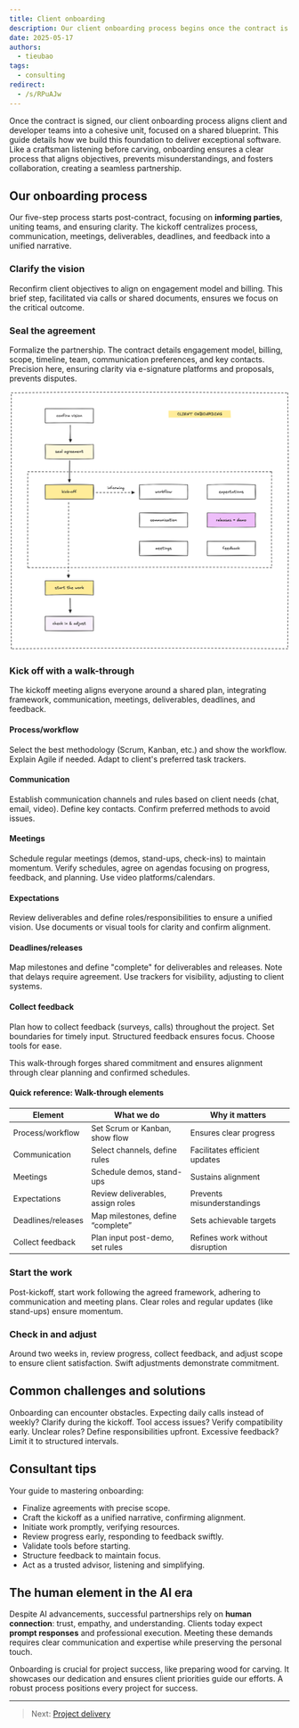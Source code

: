 ```yaml
---
title: Client onboarding
description: Our client onboarding process begins once the contract is finalized, focusing on uniting teams and maintaining clarity
date: 2025-05-17
authors:
  - tieubao
tags:
  - consulting
redirect:
  - /s/RPuAJw
---
```


Once the contract is signed, our client onboarding process aligns client and developer teams into a cohesive unit, focused on a shared blueprint. This guide details how we build this foundation to deliver exceptional software. Like a craftsman listening before carving, onboarding ensures a clear process that aligns objectives, prevents misunderstandings, and fosters collaboration, creating a seamless partnership.

## Our onboarding process

Our five-step process starts post-contract, focusing on **informing parties**, uniting teams, and ensuring clarity. The kickoff centralizes process, communication, meetings, deliverables, deadlines, and feedback into a unified narrative.

### Clarify the vision

Reconfirm client objectives to align on engagement model and billing. This brief step, facilitated via calls or shared documents, ensures we focus on the critical outcome.

### Seal the agreement

Formalize the partnership. The contract details engagement model, billing, scope, timeline, team, communication preferences, and key contacts. Precision here, ensuring clarity via e-signature platforms and proposals, prevents disputes.

![](assets/client-onboarding.png)

### Kick off with a walk-through

The kickoff meeting aligns everyone around a shared plan, integrating framework, communication, meetings, deliverables, deadlines, and feedback.

#### **Process/workflow**

Select the best methodology (Scrum, Kanban, etc.) and show the workflow. Explain Agile if needed. Adapt to client's preferred task trackers.

#### **Communication**

Establish communication channels and rules based on client needs (chat, email, video). Define key contacts. Confirm preferred methods to avoid issues.

#### **Meetings**

Schedule regular meetings (demos, stand-ups, check-ins) to maintain momentum. Verify schedules, agree on agendas focusing on progress, feedback, and planning. Use video platforms/calendars.

#### **Expectations**

Review deliverables and define roles/responsibilities to ensure a unified vision. Use documents or visual tools for clarity and confirm alignment.

#### **Deadlines/releases**

Map milestones and define "complete" for deliverables and releases. Note that delays require agreement. Use trackers for visibility, adjusting to client systems.

#### **Collect feedback**

Plan how to collect feedback (surveys, calls) throughout the project. Set boundaries for timely input. Structured feedback ensures focus. Choose tools for ease.

This walk-through forges shared commitment and ensures alignment through clear planning and confirmed schedules.

#### Quick reference: Walk-**through** elements

| Element            | What we do                        | Why it matters                  |
| ------------------ | --------------------------------- | ------------------------------- |
| Process/workflow   | Set Scrum or Kanban, show flow    | Ensures clear progress          |
| Communication      | Select channels, define rules     | Facilitates efficient updates   |
| Meetings           | Schedule demos, stand-ups         | Sustains alignment              |
| Expectations       | Review deliverables, assign roles | Prevents misunderstandings      |
| Deadlines/releases | Map milestones, define “complete” | Sets achievable targets         |
| Collect feedback   | Plan input post-demo, set rules   | Refines work without disruption |

### Start the work

Post-kickoff, start work following the agreed framework, adhering to communication and meeting plans. Clear roles and regular updates (like stand-ups) ensure momentum.

### Check in and adjust

Around two weeks in, review progress, collect feedback, and adjust scope to ensure client satisfaction. Swift adjustments demonstrate commitment.

## Common challenges and solutions

Onboarding can encounter obstacles. Expecting daily calls instead of weekly? Clarify during the kickoff. Tool access issues? Verify compatibility early. Unclear roles? Define responsibilities upfront. Excessive feedback? Limit it to structured intervals.

## Consultant tips

Your guide to mastering onboarding:

- Finalize agreements with precise scope.
- Craft the kickoff as a unified narrative, confirming alignment.
- Initiate work promptly, verifying resources.
- Review progress early, responding to feedback swiftly.
- Validate tools before starting.
- Structure feedback to maintain focus.
- Act as a trusted advisor, listening and simplifying.

## The human element in the AI era

Despite AI advancements, successful partnerships rely on **human connection**: trust, empathy, and understanding. Clients today expect **prompt responses** and professional execution. Meeting these demands requires clear communication and expertise while preserving the personal touch.

Onboarding is crucial for project success, like preparing wood for carving. It showcases our dedication and ensures client priorities guide our efforts. A robust process positions every project for success.

---

> Next: [Project delivery](client-delivery.md)
